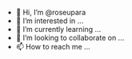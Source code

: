 - 👋 Hi, I’m @roseupara
- 👀 I’m interested in ...
- 🌱 I’m currently learning ...
- 💞️ I’m looking to collaborate on ...
- 📫 How to reach me ...

<!---
roseupara/roseupara is a ✨ special ✨ repository because its `README.md` (this file) appears on your GitHub profile.
You can click the Preview link to take a look at your changes.
--->
